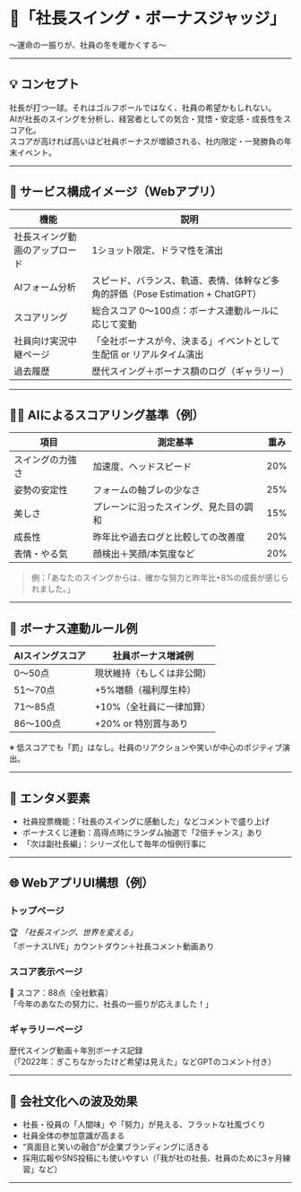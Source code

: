# 🎥「社長スイング・ボーナスジャッジ」  
〜運命の一振りが、社員の冬を暖かくする〜

---

## 💡 コンセプト

社長が打つ一球。それはゴルフボールではなく、社員の希望かもしれない。  
AIが社長のスイングを分析し、経営者としての気合・覚悟・安定感・成長性をスコア化。  
スコアが高ければ高いほど社員ボーナスが増額される、社内限定・一発勝負の年末イベント。

---

## 🧠 サービス構成イメージ（Webアプリ）

| 機能 | 説明 |
|------|------|
| 社長スイング動画のアップロード | 1ショット限定、ドラマ性を演出 |
| AIフォーム分析 | スピード、バランス、軌道、表情、体幹など多角的評価（Pose Estimation + ChatGPT） |
| スコアリング | 総合スコア 0〜100点：ボーナス連動ルールに応じて変動 |
| 社員向け実況中継ページ | 「全社ボーナスが今、決まる」イベントとして生配信 or リアルタイム演出 |
| 過去履歴 | 歴代スイング＋ボーナス額のログ（ギャラリー） |

---

## 🏌️‍♂️ AIによるスコアリング基準（例）

| 項目 | 測定基準 | 重み |
|------|----------|------|
| スイングの力強さ | 加速度、ヘッドスピード | 20% |
| 姿勢の安定性 | フォームの軸ブレの少なさ | 25% |
| 美しさ | プレーンに沿ったスイング、見た目の調和 | 15% |
| 成長性 | 昨年比や過去ログと比較しての改善度 | 20% |
| 表情・やる気 | 顔検出＋笑顔/本気度など | 20% |

> 例：「あなたのスイングからは、確かな努力と昨年比+8%の成長が感じられました。」

---

## 💸 ボーナス連動ルール例

| AIスイングスコア | 社員ボーナス増減例 |
|------------------|------------------|
| 0〜50点 | 現状維持（もしくは非公開） |
| 51〜70点 | +5%増額（福利厚生枠） |
| 71〜85点 | +10%（全社員に一律加算） |
| 86〜100点 | +20% or 特別賞与あり |

※ 低スコアでも「罰」はなし。社員のリアクションや笑いが中心のポジティブ演出。

---

## 🎉 エンタメ要素

- 社員投票機能：「社長のスイングに感動した」などコメントで盛り上げ
- ボーナスくじ連動：高得点時にランダム抽選で「2倍チャンス」あり
- 「次は副社長編」：シリーズ化して毎年の恒例行事に

---

## 🌐 WebアプリUI構想（例）

### トップページ
🏆 _「社長スイング、世界を変える」_  
「ボーナスLIVE」カウントダウン＋社長コメント動画あり

### スコア表示ページ
🎯 スコア：88点（全社歓喜）  
「今年のあなたの努力に、社長の一振りが応えました！」

### ギャラリーページ
歴代スイング動画＋年別ボーナス記録  
（「2022年：ぎこちなかったけど希望は見えた」などGPTのコメント付き）

---

## 👔 会社文化への波及効果

- 社長・役員の「人間味」や「努力」が見える、フラットな社風づくり
- 社員全体の参加意識が高まる
- “真面目と笑いの融合”が企業ブランディングに活きる
- 採用広報やSNS投稿にも使いやすい（「我が社の社長、社員のために3ヶ月練習」など）

---
